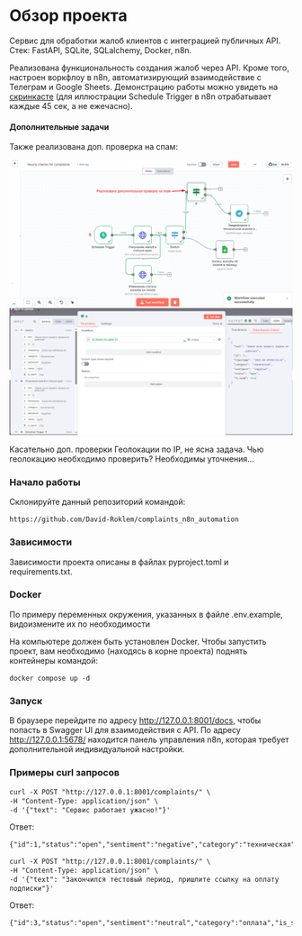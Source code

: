 # Обзор проекта
Сервис для обработки жалоб клиентов с интеграцией публичных API. Стек: FastAPI, SQLite, SQLalchemy, Docker, n8n.

Реализована функциональность создания жалоб через API. Кроме того, настроен воркфлоу в n8n, автоматизирующий
взаимодействие с Телеграм и Google Sheets. Демонстрацию работы можно увидеть на [скринкасте](https://disk.yandex.ru/i/iTA-K8W5_aldcA) (для иллюстрации Schedule Trigger в n8n отрабатывает каждые 45 сек, а не ежечасно).

#### Дополнительные задачи
Также реализована доп. проверка на спам:

<img src="https://github.com/David-Roklem/complaints_n8n_automation/blob/main/Доп%20проверка%20на%20спам%201.png" alt="Описание изображения" width="800"/>

<img src="https://github.com/David-Roklem/complaints_n8n_automation/blob/main/Доп%20проверка%20на%20спам%202.png" alt="Описание изображения" width="800"/>

Касательно доп. проверки Геолокации по IP, не ясна задача. Чью геолокацию необходимо проверить? Необходимы уточнения...

### Начало работы
Склонируйте данный репозиторий командой:
```
https://github.com/David-Roklem/complaints_n8n_automation
```

### Зависимости
Зависимости проекта описаны в файлах pyproject.toml и requirements.txt.

### Docker
По примеру переменных окружения, указанных в файле .env.example, видоизмените их по необходимости

На компьютере должен быть установлен Docker. Чтобы запустить проект, вам необходимо (находясь в корне проекта) поднять контейнеры командой:
```
docker compose up -d
```

### Запуск
В браузере перейдите по адресу http://127.0.0.1:8001/docs, чтобы попасть в Swagger UI для взаимодействия с API.
По адресу http://127.0.0.1:5678/ находится панель управления n8n, которая требует дополнительной индивидуальной
настройки.

### Примеры curl запросов
```
curl -X POST "http://127.0.0.1:8001/complaints/" \
-H "Content-Type: application/json" \
-d '{"text": "Сервис работает ужасно!"}'
```
Ответ:
```
{"id":1,"status":"open","sentiment":"negative","category":"техническая","is_spam":false}
```

```
curl -X POST "http://127.0.0.1:8001/complaints/" \
-H "Content-Type: application/json" \
-d '{"text": "Закончился тестовый период, пришлите ссылку на оплату подписки"}'
```
Ответ:
```
{"id":3,"status":"open","sentiment":"neutral","category":"оплата","is_spam":false}
